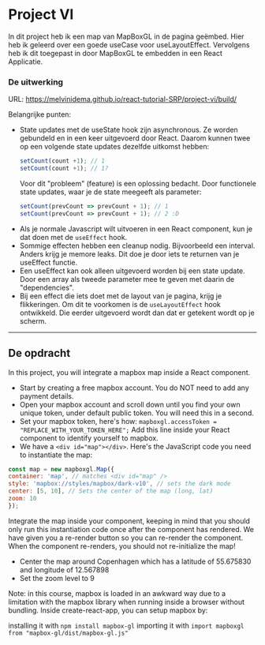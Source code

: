 # Project VI

In dit project heb ik een map van MapBoxGL in de pagina geëmbed. Hier heb ik geleerd over een goede useCase voor useLayoutEffect. Vervolgens heb ik dit toegepast in door MapBoxGL te embedden in een React Applicatie.

### De uitwerking
URL: https://melvinidema.github.io/react-tutorial-SRP/project-vi/build/

Belangrijke punten:
- State updates met de useState hook zijn asynchronous. Ze worden gebundeld en in een keer uitgevoerd door React. Daarom kunnen twee op een volgende state updates dezelfde uitkomst hebben:
    ```js
    setCount(count +1); // 1
    setCount(count +1); // 1?
    ```
  Voor dit "probleem" (feature) is een oplossing bedacht. Door functionele state updates, waar je de state meegeeft als parameter:
  ```js
  setCount(prevCount => prevCount + 1); // 1
  setCount(prevCount => prevCount + 1); // 2 :D
  ```
- Als je normale Javascript wilt uitvoeren in een React component, kun je dat doen met de `useEffect` hook.
- Sommige effecten hebben een cleanup nodig. Bijvoorbeeld een interval. Anders krijg je memore leaks. Dit doe je door iets te returnen van je useEffect functie.
- Een useEffect kan ook alleen uitgevoerd worden bij een state update. Door een array als tweede parameter mee te geven met daarin de "dependencies".
- Bij een effect die iets doet met de layout van je pagina, krijg je flikkeringen. Om dit te voorkomen is de `useLayoutEffect` hook ontwikkeld. Die eerder uitgevoerd wordt dan dat er getekent wordt op je scherm. 
---
## De opdracht
In this project, you will integrate a mapbox map inside a React component.

- Start by creating a free mapbox account. You do NOT need to add any payment details.
- Open your mapbox account and scroll down until you find your own unique token, under default public token. You will need this in a second.
- Set your mapbox token, here's how:
  `mapboxgl.accessToken = "REPLACE_WITH_YOUR_TOKEN_HERE";`
Add this line inside your React component to identify yourself to mapbox.
- We have a `<div id="map"></div>`. Here's the JavaScript code you need to instantiate the map:

```js
const map = new mapboxgl.Map({
container: 'map', // matches <div id="map" />
style: 'mapbox://styles/mapbox/dark-v10', // sets the dark mode
center: [5, 10], // Sets the center of the map (long, lat)
zoom: 10
});
```
Integrate the map inside your component, keeping in mind that you should only run this instantiation code once after the component has rendered.
We have given you a re-render button so you can re-render the component. When the component re-renders, you should not re-initialize the map!
- Center the map around Copenhagen which has a latitude of 55.675830 and longitude of 12.567898
- Set the zoom level to 9

Note: in this course, mapbox is loaded in an awkward way due to a limitation with the mapbox library when running inside a browser without bundling. Inside create-react-app, you can setup mapbox by:

installing it with `npm install mapbox-gl`
importing it with `import mapboxgl from "mapbox-gl/dist/mapbox-gl.js"`
